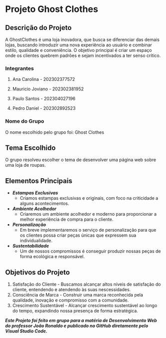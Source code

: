 #  Projeto Ghost Clothes

  

##  Descrição do Projeto

A GhostClothes é uma loja inovadora, que busca se diferenciar das demais lojas, buscando introduzir uma nova experiência ao usuário e combinar estilo, qualidade e conveniência. O objetivo principal é criar um espaço onde os clientes quebrem padrões e sejam incentivados a ter senso crítico.

  

###  Integrantes

1. Ana Carolina - 202302377572

2. Mauricio Joviano - 202302381952

3. Paulo Santos - 202304027196

4. Pedro Daniel - 202302892523

###  Nome do Grupo

  

O nome escolhido pelo grupo foi: Ghost Clothes

  

##  Tema Escolhido

  

O grupo resolveu escolher o tema de desenvolver uma página web sobre uma loja de roupas.

  ## Elementos Principais
  * ***Estampas Exclusivas***
	  * Criamos estampas exclusivas e originais, com foco na criticidade a alguns acontecimentos.
* ***Ambiente Acolhedor***
	*  Criaremos um ambiente acolhedor e moderno para proporcionar a melhor experiência de compra para o cliente.
* ***Personalização***
	* Em breve implementaremos o serviço de personalização para que os clientes possa criar peças únicas que expressem sua individualidade.
* ***Sustentabilidade***
	* Um de nossos compromissos é conseguir produzir nossas peças de forma ecológica e responsável.

## Objetivos do Projeto
1. Satisfação do Cliente - Buscamos alcançar  altos níveis de satisfação do cliente, entendendo e atendendo às suas nescessidades.
2.  Consciência de Marca - Construir uma marca reconhecida pela qualidade, inovação e compromisso com a comunidade.
3. Crescimento Sustentável - Alcançar crescimento sustentável ao longo do tempo, expandindo nossa presença de forma estratégica.

  

__*Este Projeto foi feito em grupo para a matéria de Desenvolvimento Web do professor João Ronaldo e publicado no GitHub diretamente pelo Visual Studio Code.*__